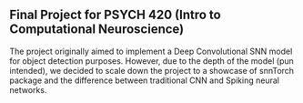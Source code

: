## Final Project for PSYCH 420 (Intro to Computational Neuroscience)

The project originally aimed to implement a Deep Convolutional SNN model for object detection purposes. However, due to the depth of the model (pun intended), we decided to scale down the project to a showcase of snnTorch package and the difference between traditional CNN and Spiking neural networks.
